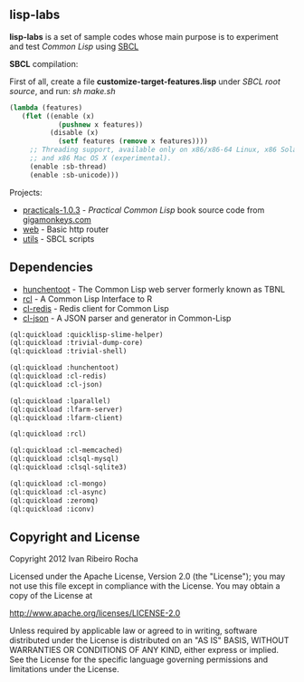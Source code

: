 lisp-labs
-----------

**lisp-labs**  is a set of sample codes whose main purpose is to experiment and test *Common Lisp* using [SBCL]

**SBCL** compilation:

First of all, create a file **customize-target-features.lisp** under *SBCL root source*, and run: *sh make.sh*

```lisp
(lambda (features)
   (flet ((enable (x)
            (pushnew x features))
          (disable (x)
            (setf features (remove x features))))
     ;; Threading support, available only on x86/x86-64 Linux, x86 Solaris
     ;; and x86 Mac OS X (experimental).
     (enable :sb-thread)
     (enable :sb-unicode)))
```

Projects:

* [practicals-1.0.3] - *Practical Common Lisp* book source code from [gigamonkeys.com]
* [web] - Basic http router
* [utils] - SBCL scripts

Dependencies
-----------

* [hunchentoot] - The Common Lisp web server formerly known as TBNL
* [rcl] - A Common Lisp Interface to R
* [cl-redis] - Redis client for Common Lisp
* [cl-json] - A JSON parser and generator in Common-Lisp

```lisp
(ql:quickload :quicklisp-slime-helper)
(ql:quickload :trivial-dump-core)
(ql:quickload :trivial-shell)

(ql:quickload :hunchentoot)
(ql:quickload :cl-redis)
(ql:quickload :cl-json)

(ql:quickload :lparallel)
(ql:quickload :lfarm-server)
(ql:quickload :lfarm-client)

(ql:quickload :rcl)

(ql:quickload :cl-memcached)
(ql:quickload :clsql-mysql)
(ql:quickload :clsql-sqlite3)

(ql:quickload :cl-mongo)
(ql:quickload :cl-async)
(ql:quickload :zeromq)
(ql:quickload :iconv)
```

Copyright and License
-----------
Copyright 2012 Ivan Ribeiro Rocha

Licensed under the Apache License, Version 2.0 (the "License");
you may not use this file except in compliance with the License.
You may obtain a copy of the License at

   http://www.apache.org/licenses/LICENSE-2.0

Unless required by applicable law or agreed to in writing, software
distributed under the License is distributed on an "AS IS" BASIS,
WITHOUT WARRANTIES OR CONDITIONS OF ANY KIND, either express or implied.
See the License for the specific language governing permissions and
limitations under the License.

  [SBCL]: http://www.sbcl.org/
  [practicals-1.0.3]: https://github.com/irr/lisp-labs/tree/master/practicals-1.0.3
  [web]: https://github.com/irr/lisp-labs/tree/master/web
  [utils]: https://github.com/irr/lisp-labs/tree/master/utils
  [gigamonkeys.com]: http://www.gigamonkeys.com/book/
  [quicklisp]: http://www.quicklisp.org/
  [hunchentoot]: http://weitz.de/hunchentoot/
  [rcl]: http://common-lisp.net/project/rcl/
  [cl-redis]: https://github.com/vseloved/cl-redis
  [cl-json]: http://common-lisp.net/project/cl-json/
  